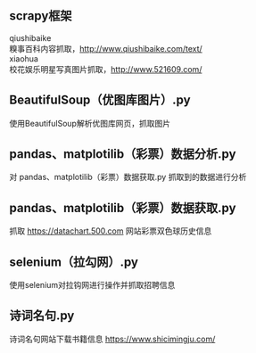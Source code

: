 ## scrapy框架  
qiushibaike  
 糗事百科内容抓取，http://www.qiushibaike.com/text/  
xiaohua  
 校花娱乐明星写真图片抓取，http://www.521609.com/  
## BeautifulSoup（优图库图片）.py
使用BeautifulSoup解析优图库网页，抓取图片
## pandas、matplotilib（彩票）数据分析.py
对 pandas、matplotilib（彩票）数据获取.py 抓取到的数据进行分析
## pandas、matplotilib（彩票）数据获取.py
抓取 https://datachart.500.com 网站彩票双色球历史信息
## selenium（拉勾网）.py
使用selenium对拉钩网进行操作并抓取招聘信息
## 诗词名句.py
诗词名句网站下载书籍信息 https://www.shicimingju.com/
